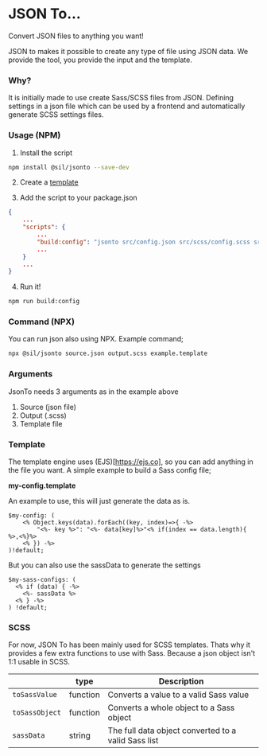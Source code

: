 # JSON To...

Convert JSON files to anything you want!

JSON to makes it possible to create any type of file using JSON data. We provide the tool, you provide the input and the template.

### Why?

It is initially made to use create Sass/SCSS files from JSON. Defining settings in a json file which can be used by a frontend and automatically generate SCSS settings files.

### Usage (NPM)

1. Install the script

```bash
npm install @sil/jsonto --save-dev
```

2. Create a [template](#template)

3. Add the script to your package.json

```json
{
    ...
    "scripts": {
        ...
        "build:config": "jsonto src/config.json src/scss/config.scss src/templates/my-config.template"
        ...
    }
    ...
}
```

4. Run it!

```bash
npm run build:config
```

### Command (NPX)

You can run json also using NPX. Example command;

```bash
npx @sil/jsonto source.json output.scss example.template
```

### Arguments

JsonTo needs 3 arguments as in the example above

1. Source (json file)
2. Output (.scss)
3. Template file


### Template

The template engine uses (EJS)[https://ejs.co], so you can add anything in the file you want. A simple example to build a Sass config file;

**my-config.template**

An example to use, this will just generate the data as is.

```
$my-config: (
    <% Object.keys(data).forEach((key, index)=>{ -%>
        "<%- key %>": "<%- data[key]%>"<% if(index == data.length){ %>,<%}%>
    <% }) -%>
)!default;
```

But you can also use the sassData to generate the settings

```
$my-sass-configs: (
  <% if (data) { -%>
    <%- sassData %>
  <% } -%>
) !default;
```

### SCSS

For now, JSON To has been mainly used for SCSS templates. Thats why it provides a few extra functions to use with Sass. Because a json object isn't 1:1 usable in SCSS.

|                | type     | Description                                         |
| -------------- | -------- | --------------------------------------------------- |
| `toSassValue`  | function | Converts a value to a valid Sass value              |
| `toSassObject` | function | Converts a whole object to a Sass object            |
| `sassData`     | string   | The full data object converted to a valid Sass list |
